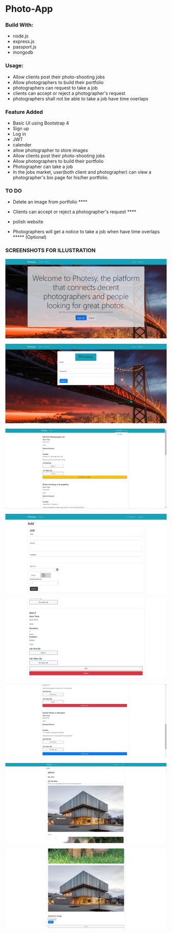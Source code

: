 # Photo-App

### Build With:

- node.js
- express.js
- passport.js
- mongodb

### Usage:

- Allow clients post their photo-shooting jobs
- Allow photographers to build their portfolio
- photographers can request to take a job
- clients can accept or reject a photographer's request
- photographers shall not be able to take a job have time overlaps

### Feature Added

- Basic UI using Bootstrap 4
- Sign up
- Log in
- JWT
- calender
- allow photographer to store images
- Allow clients post their photo-shooting jobs
- Allow photographers to build their portfolio
- Photographer can take a job
- In the jobs market, user(both client and photographer) can view a photographer's bio page for his/her portfolio.

### TO DO

- Delete an image from portfolio ****
- Clients can accept or reject a photographer's request ****
- polish website

- Photographers will get a notice to take a job when have time overlaps ***** (Optional)


### SCREENSHOTS FOR ILLUSTRATION

![alt text](https://raw.githubusercontent.com/LeoYuanjieLi/photo-app/master/sample-images/signup.JPG)

![alt text](https://raw.githubusercontent.com/LeoYuanjieLi/photo-app/master/sample-images/login.JPG)

![alt text](https://raw.githubusercontent.com/LeoYuanjieLi/photo-app/master/sample-images/jobMarket.JPG)

![alt text](https://raw.githubusercontent.com/LeoYuanjieLi/photo-app/master/sample-images/post-job.JPG)

![alt text](https://raw.githubusercontent.com/LeoYuanjieLi/photo-app/master/sample-images/edit-my-job.JPG)

![alt text](https://raw.githubusercontent.com/LeoYuanjieLi/photo-app/master/sample-images/take-drop.JPG)

![alt text](https://raw.githubusercontent.com/LeoYuanjieLi/photo-app/master/sample-images/view-profile.JPG)

![alt text](https://raw.githubusercontent.com/LeoYuanjieLi/photo-app/master/sample-images/upload-images.JPG)